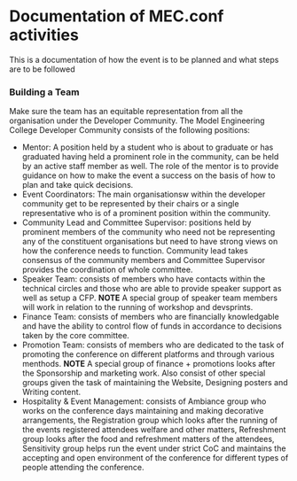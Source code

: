 # Documentation of MEC.conf activities
This is a documentation of how the event is to be planned and what steps are to be followed

### Building a Team
Make sure the team has an equitable representation from all the organisation under the Developer Community. The Model Engineering College Developer Community consists of the following positions:
- Mentor: A position held by a student who is about to graduate or has graduated having held a prominent role in the community, can be held by an active staff member as well. The role of the mentor is to provide guidance on how to make the event a success on the basis of how to plan and take quick decisions.
- Event Coordinators: The main organisationsw within the developer community get to be represented by their chairs or a single representative who is of a prominent position within the community.
- Community Lead and Committee Supervisor: positions held by prominent members of the community who need not be representing any of the constituent organisations but need to have strong views on how the conference needs to function. Community lead takes consensus of the community members and Committee Supervisor provides the coordination of whole committee.
- Speaker Team: consists of members who have contacts within the technical circles and those who are able to provide speaker support as well as setup a CFP. **NOTE** A special group of speaker team members will work in relation to the running of workshop and devsprints.
- Finance Team: consists of members who are financially knowledgable and have the ability to control flow of funds in accordance to decisions taken by the core committee.
- Promotion Team: consists of members who are dedicated to the task of promoting the conference on different platforms and through various menthods. **NOTE** A special group of finance + promotions looks after the Sponsorship and marketing work. Also consist of other special groups given the task of maintaining the Website, Designing posters and Writing content.
- Hospitality & Event Management: consists of Ambiance group who works on the conference days maintaining and making decorative arrangements, the Registration group which looks after the running of the events registered attendees welfare and other matters, Refreshment group looks after the food and refreshment matters of the attendees, Sensitivity group helps run the event under strict CoC and maintains the accepting and open environment of the conference for different types of people attending the conference.
